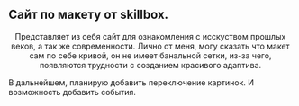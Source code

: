 <h2>Сайт по макету от skillbox.</h2>
<p style = "text-align: center;">Представляет из себя сайт для ознакомления с исскуством прошлых веков, а так же современности.
Лично от меня, могу сказать что макет сам по себе кривой, он не имеет банальной сетки, из-за чего, появляются трудности с созданием красивого адаптива.</p>

В дальнейшем, планирую добавить переключение картинок. И возможность добавить события.
